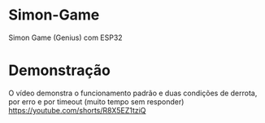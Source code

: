 # Simon-Game
Simon Game (Genius) com ESP32

# Demonstração
O vídeo demonstra o funcionamento padrão e duas condições de derrota, por erro e por timeout (muito tempo sem responder)
https://youtube.com/shorts/R8X5EZ1tziQ